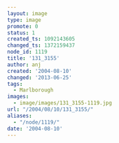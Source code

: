 ```yaml
---
layout: image
type: image
promote: 0
status: 1
created_ts: 1092143605
changed_ts: 1372159437
node_id: 1119
title: '131_3155'
author: anj
created: '2004-08-10'
changed: '2013-06-25'
tags:
  - Marlborough
images:
  - image/images/131_3155-1119.jpg
url: "/2004/08/10/131_3155/"
aliases:
  - "/node/1119/"
date: '2004-08-10'
---
```


